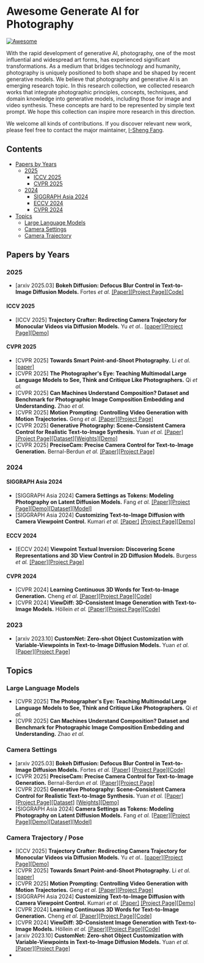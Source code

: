 # Awesome Generate AI for Photography
[![Awesome](https://awesome.re/badge.svg)](https://awesome.re)

With the rapid development of generative AI, photography, one of the most influential and widespread art forms, has experienced significant transformations. As a medium that bridges technology and humanity, photography is uniquely positioned to both shape and be shaped by recent generative models. We believe that photography and generative AI is an emerging research topic. In this research collection, we collected research works that integrate photographic principles, concepts, techniques, and domain knowledge into generative models, including those for image and video synthesis. These concepts are hard to be represented by simple text prompt. We hope this collection can inspire more research in this direction. 

We welcome all kinds of contributions. If you discover relevant new work, please feel free to contact the major maintainer, [I-Sheng Fang](https://ishengfang.github.io/).

## Contents
- [Papers by Years](#papers-by-year)
    - [2025](#2025)
        - [ICCV 2025](#iccv-2025)
        - [CVPR 2025](#cvpr-2025)
    - [2024](#2024)
        - [SIGGRAPH Asia 2024](#siggraph-asia-2024)
        - [ECCV 2024](#eccv-2024)
        - [CVPR 2024](#cvpr-2024)
- [Topics](#topics)
    - [Large Language Models](#large-language-models)
    - [Camera Settings](#camera-settings)
    - [Camera Trajectory](#camera-trajectory)

## Papers by Years

### 2025
- [arxiv 2025.03] **Bokeh Diffusion: Defocus Blur Control in Text-to-Image Diffusion Models.** Fortes *et al.* [[Paper]](https://arxiv.org/abs/2503.08434)[[Project Page]](https://atfortes.github.io/projects/bokeh-diffusion/)[[Code]](https://github.com/atfortes/BokehDiffusion)
#### ICCV 2025
- [ICCV 2025] **Trajectory Crafter: Redirecting Camera Trajectory for Monocular Videos via Diffusion Models.** Yu *et al.*. [[paper]](https://arxiv.org/abs/2503.05638)[[Project Page]](https://trajectorycrafter.github.io/)[[Demo]](https://huggingface.co/spaces/Doubiiu/TrajectoryCrafter)
#### CVPR 2025
- [CVPR 2025] **Towards Smart Point-and-Shoot Photography.** Li *et al.* [[paper]](https://arxiv.org/abs/2505.03638)
- [CVPR 2025] **The Photographer's Eye: Teaching Multimodal Large Language Models to See, Think and Critique Like Photographers.** Qi *et al.*
- [CVPR 2025] **Can Machines Understand Composition? Dataset and Benchmark for Photographic Image Composition Embedding and Understanding.** Zhao *et al.*
- [CVPR 2025] **Motion Prompting: Controlling Video Generation with Motion Trajectories.** Geng *et al.* [[Paper]](https://arxiv.org/abs/2412.02700)[[Project Page]](https://motion-prompting.github.io/)
- [CVPR 2025] **Generative Photography: Scene-Consistent Camera Control for Realistic Text-to-Image Synthesis.** Yuan *et al.* [[Paper]](https://arxiv.org/abs/2412.02168)[[Project Page]](https://generative-photography.github.io/project/)[[Dataset]](https://huggingface.co/datasets/pandaphd/camera_settings)[[Weights]](https://huggingface.co/pandaphd/generative_photography)[[Demo]](https://huggingface.co/spaces/pandaphd/generative_photography)
- [CVPR 2025] **PreciseCam: Precise Camera Control for Text-to-Image Generation.** Bernal-Berdun *et al.* [[Paper]](https://arxiv.org/abs/2501.12910)[[Project Page]](https://graphics.unizar.es/projects/PreciseCam2024/)
### 2024 
#### SIGGRAPH Asia 2024
- [SIGGRAPH Asia 2024] **Camera Settings as Tokens: Modeling Photography on Latent Diffusion Models.** Fang *et al.*  [[Paper]](https://dl.acm.org/doi/10.1145/3680528.3687635)[[Project Page]](https://camera-settings-as-tokens.github.io/)[[Demo]](https://huggingface.co/spaces/Camera-Settings-as-Tokens/Camera-Settings-as-Tokens)[[Dataset]](https://github.com/aiiu-lab/CameraSettings20K)[[Model]](https://huggingface.co/ishengfang/Camera-Settings-as-Tokens-SD2)
- [SIGGRAPH Asia 2024] **Customizing Text-to-Image Diffusion with Camera Viewpoint Control.** Kumari *et al.* [[Paper]](http://arxiv.org/abs/2404.12333) [[Project Page]](https://customdiffusion360.github.io/)[[Demo]](https://huggingface.co/spaces/customdiffusion360/customdiffusion360)
#### ECCV 2024
- [ECCV 2024] **Viewpoint Textual Inversion: Discovering Scene Representations and 3D View Control in 2D Diffusion Models.** Burgess *et al.* [[Paper]](https://arxiv.org/abs/2309.07986)[[Project Page]](https://jmhb0.github.io/view_neti/)

#### CVPR 2024
- [CVPR 2024] **Learning Continuous 3D Words for Text-to-Image Generation.** Cheng *et al.* [[Paper]](https://ttchengab.github.io/continuous_3d_words/c3d_words.pdf)[[Project Page]](https://ttchengab.github.io/continuous_3d_words/)[[Code]](https://github.com/ttchengab/continuous_3d_words_code/)
- [CVPR 2024] **ViewDiff: 3D-Consistent Image Generation with Text-to-Image Models.** Höllein *et al.* [[Paper]](https://arxiv.org/abs/2403.01807)[[Project Page]](https://lukashoel.github.io/ViewDiff/)[[Code]](https://github.com/facebookresearch/ViewDiff)

### 2023
- [arxiv 2023.10] **CustomNet: Zero-shot Object Customization with Variable-Viewpoints in Text-to-Image Diffusion Models.** Yuan *et al.* [[Paper]](https://arxiv.org/abs/2310.19784)[[Project Page]](https://jiangyzy.github.io/CustomNet/)

## Topics
### Large Language Models
- [CVPR 2025] **The Photographer's Eye: Teaching Multimodal Large Language Models to See, Think and Critique Like Photographers.** Qi *et al.*
- [CVPR 2025] **Can Machines Understand Composition? Dataset and Benchmark for Photographic Image Composition Embedding and Understanding.** Zhao *et al.*

### Camera Settings
- [arxiv 2025.03] **Bokeh Diffusion: Defocus Blur Control in Text-to-Image Diffusion Models.** Fortes *et al.* [[Paper]](https://arxiv.org/abs/2503.08434) [[Project Page]](https://atfortes.github.io/projects/bokeh-diffusion/)[[Code]](https://github.com/atfortes/BokehDiffusion) 
- [CVPR 2025] **PreciseCam: Precise Camera Control for Text-to-Image Generation.** Bernal-Berdun *et al.* [[Paper]](https://arxiv.org/abs/2501.12910)[[Project Page]](https://graphics.unizar.es/projects/PreciseCam2024/)
- [CVPR 2025]  **Generative Photography: Scene-Consistent Camera Control for Realistic Text-to-Image Synthesis.** Yuan *et al.* [[Paper]](https://arxiv.org/abs/2412.02168)[[Project Page]](https://generative-photography.github.io/project/)[[Dataset]](https://huggingface.co/datasets/pandaphd/camera_settings) [[Weights]](https://huggingface.co/pandaphd/generative_photography)[[Demo]](https://huggingface.co/spaces/pandaphd/generative_photography)
- [SIGGRAPH Asia 2024] **Camera Settings as Tokens: Modeling Photography on Latent Diffusion Models.** Fang *et al.*  [[Paper]](https://dl.acm.org/doi/10.1145/3680528.3687635)[[Project Page]](https://camera-settings-as-tokens.github.io/)[[Demo]](https://huggingface.co/spaces/Camera-Settings-as-Tokens/Camera-Settings-as-Tokens)[[Dataset]](https://github.com/aiiu-lab/CameraSettings20K)[[Model]](https://huggingface.co/ishengfang/Camera-Settings-as-Tokens-SD2)

### Camera Trajectory / Pose

- [ICCV 2025] **Trajectory Crafter: Redirecting Camera Trajectory for Monocular Videos via Diffusion Models.** Yu *et al.*. [[paper]](https://arxiv.org/abs/2503.05638)[[Project Page]](https://trajectorycrafter.github.io/)[[Demo]](https://huggingface.co/spaces/Doubiiu/TrajectoryCrafter)
- [CVPR 2025] **Towards Smart Point-and-Shoot Photography.** Li *et al.* [[paper]](https://arxiv.org/abs/2505.03638)
- [CVPR 2025] **Motion Prompting: Controlling Video Generation with Motion Trajectories.** Geng *et al.* [[Paper]](https://arxiv.org/abs/2412.02700)[[Project Page]](https://motion-prompting.github.io/)
- [SIGGRAPH Asia 2024] **Customizing Text-to-Image Diffusion with Camera Viewpoint Control.** Kumari *et al.* [[Paper]](http://arxiv.org/abs/2404.12333) [[Project Page]](https://customdiffusion360.github.io/)[[Demo]](https://huggingface.co/spaces/customdiffusion360/customdiffusion360)
- [CVPR 2024] **Learning Continuous 3D Words for Text-to-Image Generation.** Cheng *et al.* [[Paper]](https://ttchengab.github.io/continuous_3d_words/c3d_words.pdf)[[Project Page]](https://ttchengab.github.io/continuous_3d_words/)[[Code]](https://github.com/ttchengab/continuous_3d_words_code/)
- [CVPR 2024] **ViewDiff: 3D-Consistent Image Generation with Text-to-Image Models.** Höllein *et al.* [[Paper]](https://arxiv.org/abs/2403.01807)[[Project Page]](https://lukashoel.github.io/ViewDiff/)[[Code]](https://github.com/facebookresearch/ViewDiff)
- [arxiv 2023.10] **CustomNet: Zero-shot Object Customization with Variable-Viewpoints in Text-to-Image Diffusion Models.** Yuan *et al.* [[Paper]](https://arxiv.org/abs/2310.19784)[[Project Page]](https://jiangyzy.github.io/CustomNet/)
-
